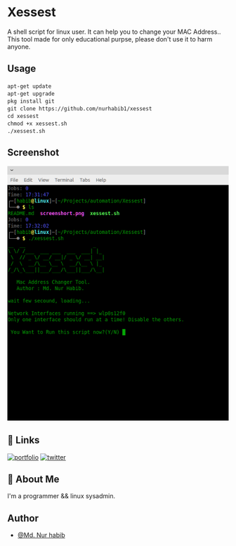 
# Xessest

A shell script for linux user. It can help you to change your MAC Address..
This tool made for only educational purpse, please don't use it to harm anyone.

## Usage
`apt-get update` <br>
`apt-get upgrade` <br>
`pkg install git` <br>
`git clone https://github.com/nurhabib1/xessest` <br>
`cd xessest` <br>
`chmod +x xessest.sh` <br>
`./xessest.sh` 



## Screenshot

![App Screenshot](./screenshot.png)


## 🔗 Links
[![portfolio](https://img.shields.io/badge/my_portfolio-000?style=for-the-badge&logo=ko-fi&logoColor=white)](https://www.nurhabib.ml/)
[![twitter](https://img.shields.io/badge/twitter-1DA1F2?style=for-the-badge&logo=twitter&logoColor=white)](https://twitter.com/mdnurhabib)


## 🚀 About Me
I'm a programmer && linux sysadmin.


## Author

- [@Md. Nur habib](https://www.github.com/nurhabib1)

